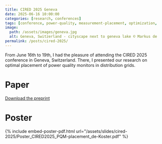 ```yaml
---
title: CIRED 2025 Geneva
date: 2025-06-16 10:00:00
categories: [research, conferences]
tags: [conference, power-quality, measurement-placement, optimization, graph-embedding]     # TAG names should always be lowercase
image: 
  path: /assets/images/geneva.jpg
  alt: Geneva, Switzerland - cityscape next to geneva lake © Markus de Koster 2025
permalink: /posts/cired-2025/
---
```


From June 16th to 19th, I had the pleasure of attending the CIRED 2025 conference in Geneva, Switzerland.
There, I presented our research on optimal placement of power quality monitors in distribution grids. 

# Paper
[Download the preprint](/assets/slides/cired-2025/de-Koster_CIRED_optimal_placement.pdf)

# Poster
{% include embed-poster-pdf.html url="/assets/slides/cired-2025/Poster_CIRED2025_PQM-placement_de-Koster.pdf" %}
